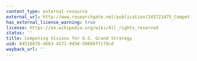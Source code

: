 ```yaml
---
content_type: external-resource
external_url: http://www.researchgate.net/publication/245721475_Competing_Visions_of_US_Grand_Strategy
has_external_license_warning: true
license: https://en.wikipedia.org/wiki/All_rights_reserved
status: ''
title: Competing Visions for U.S. Grand Strategy
uid: 84516876-dbb3-4571-9d58-59609ffc79cd
wayback_url: ''
---
```

